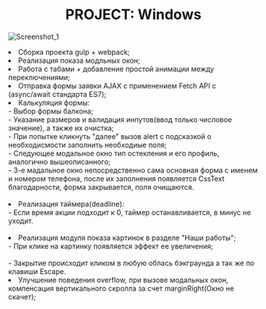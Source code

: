 <h1 align="center">PROJECT: Windows</h1>


![Screenshot_1](https://github.com/ITmTm/Project_windows/assets/98873757/c56e51cc-f8b7-47e4-b87d-fcf5efcc263b)

<li>Сборка проекта gulp + webpack;</li>
<li>Реализация показа модльных окон;</li>
<li>Работа с табами + добавление простой анимации между переключениями;</li>
<li>Отправка формы заявки AJAX с применением Fetch API с (async/await стандарта ES7);</li>
<li>Калькуляция формы:</li>
- Выбор формы балкона;
<br>
- Указание размеров и валидация инпутов(ввод только числовое значение), а также их очистка;
<br>
- При попытке кликнуть "далее" вызов alert c подсказкой о необходисмости заполнить необходиые поля;
<br>
- Следующее модальное окно тип остекления и его профиль, аналогично вышеописанного;
<br>
- 3-е мадальное окно непосредственно сама основная форма с именем и номером телефона, после их заполнения появляется CssText благодарности, форма закрывается, поля очищаются.
<br><br>
<li>Реализация таймера(deadline):</li>
- Если время акции подходит к 0, таймер останавливается, в минус не уходит.
<br><br>
<li>Реализация модуля показа картинок в разделе "Наши работы";</li>
- При клике на картинку появляется эффект ее увеличения;
<br><br>
- Закрытие происходит кликом в любую облась бэкграунда а так же по клавиши Escape.
<li>Улучшение поведения overflow, при вызове модальных окон, компенсация вертикального скролла за счет marginRight(Окно не скачет);</li>
